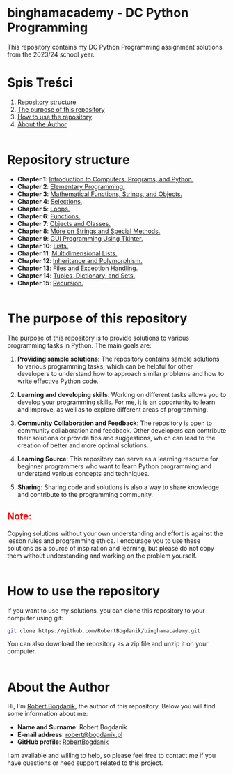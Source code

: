 # binghamacademy - DC Python Programming

This repository contains my DC Python Programming assignment solutions from the 2023/24 school year.

# Spis Treści

1. [Repository structure](#Repository-structure)
2. [The purpose of this repository](#The-purpose-of-this-repository)
2. [How to use the repository](#How-to-use-the-repository)
3. [About the Author](#About-the-Author)
<br /><br />
# Repository structure
- **Chapter 1**: [Introduction to Computers, Programs, and Python.](./assignments/chapter-01/README.md)
- **Chapter 2**: [Elementary Programming.](./assignments/chapter-02/README.md)
- **Chapter 3**: [Mathematical Functions, Strings, and Objects.](./assignments/chapter-03/README.md)
- **Chapter 4**: [Selections.](./assignments/chapter-04/README.md)
- **Chapter 5**: [Loops.](./assignments/chapter-05/README.md)
- **Chapter 6**: [Functions.](./assignments/chapter-06/README.md)
- **Chapter 7**: [Objects and Classes.](./assignments/chapter-07/README.md)
- **Chapter 8**: [More on Strings and Special Methods.](./assignments/chapter-08/README.md)
- **Chapter 9**: [GUI Programming Using Tkinter.](./assignments/chapter-09/README.md)
- **Chapter 10**: [Lists.](./assignments/chapter-10/README.md)
- **Chapter 11**: [Multidimensional Lists.](./assignments/chapter-11/README.md)
- **Chapter 12**: [Inheritance and Polymorphism.](./assignments/chapter-12/README.md)
- **Chapter 13**: [Files and Exception Handling.](./assignments/chapter-13/README.md)
- **Chapter 14**: [Tuples, Dictionary, and Sets.](./assignments/chapter-14/README.md)
- **Chapter 15**: [Recursion.](./assignments/chapter-15/README.md)
<br /><br />
# The purpose of this repository

The purpose of this repository is to provide solutions to various programming tasks in Python. The main goals are:

1. **Providing sample solutions**: The repository contains sample solutions to various programming tasks, which can be helpful for other developers to understand how to approach similar problems and how to write effective Python code.

2. **Learning and developing skills**: Working on different tasks allows you to develop your programming skills. For me, it is an opportunity to learn and improve, as well as to explore different areas of programming.

3. **Community Collaboration and Feedback**: The repository is open to community collaboration and feedback. Other developers can contribute their solutions or provide tips and suggestions, which can lead to the creation of better and more optimal solutions.

4. **Learning Source**: This repository can serve as a learning resource for beginner programmers who want to learn Python programming and understand various concepts and techniques.

5. **Sharing**: Sharing code and solutions is also a way to share knowledge and contribute to the programming community.
<h2 style="color:red">Note:</h2>

Copying solutions without your own understanding and effort is against the lesson rules and programming ethics. I encourage you to use these solutions as a source of inspiration and learning, but please do not copy them without understanding and working on the problem yourself.
<br /><br />
# How to use the repository

If you want to use my solutions, you can clone this repository to your computer using git:
```bash
git clone https://github.com/RobertBogdanik/binghamacademy.git
```
You can also download the repository as a zip file and unzip it on your computer.
<br /><br />
# About the Author
Hi, I'm [Robert Bogdanik](https://github.com/RobertBogdanik), the author of this repository. Below you will find some information about me:

- **Name and Surname**: Robert Bogdanik
- **E-mail address**: robert@bogdanik.pl
- **GitHub profile**: [RobertBogdanik](https://github.com/RobertBogdanik)


I am available and willing to help, so please feel free to contact me if you have questions or need support related to this project.